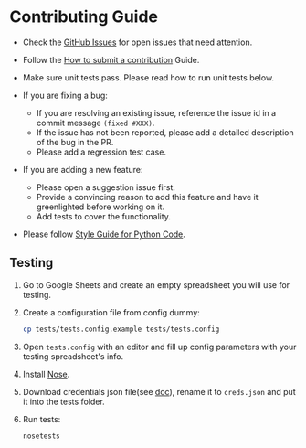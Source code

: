 # Contributing Guide

* Check the [GitHub Issues](https://github.com/burnash/gspread/issues) for open issues that need attention.
* Follow the [How to submit a contribution](https://opensource.guide/how-to-contribute/#how-to-submit-a-contribution) Guide.

* Make sure unit tests pass. Please read how to run unit tests below.

* If you are fixing a bug:
  * If you are resolving an existing issue, reference the issue id in a commit message `(fixed #XXX)`.
  * If the issue has not been reported, please add a detailed description of the bug in the PR.
  * Please add a regression test case.

* If you are adding a new feature:
  * Please open a suggestion issue first.
  * Provide a convincing reason to add this feature and have it greenlighted before working on it.
  * Add tests to cover the functionality.

* Please follow [Style Guide for Python Code](https://www.python.org/dev/peps/pep-0008/).

## Testing

1. Go to Google Sheets and create an empty spreadsheet you will use for testing.
2. Create a configuration file from config dummy:

    ```sh
    cp tests/tests.config.example tests/tests.config
    ```

3. Open `tests.config` with an editor and fill up config parameters with your testing spreadsheet's info.
4. Install [Nose](http://nose.readthedocs.org).
5. Download credentials json file(see [doc](http://gspread.readthedocs.io/en/latest/oauth2.html#using-signed-credentials)),
rename it to `creds.json` and put it into the tests folder.
6. Run tests:

    ```sh
    nosetests
    ```
